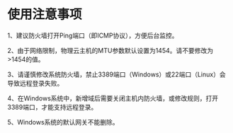 # 使用注意事项



1、建议防火墙打开Ping端口（即ICMP协议），方便后台监控。

2、由于网络限制，物理云主机的MTU参数默认设置为1454。请不要修改为\>1454的值。

3、请谨慎修改系统防火墙，禁止3389端口（Windows）或22端口（Linux）会导致远程登录失败。

4、在Windows系统中，新增域后需要关闭主机内防火墙，或修改规则，打开3389端口，才能支持远程登录。

5、Windows系统的默认网关不能删除。
